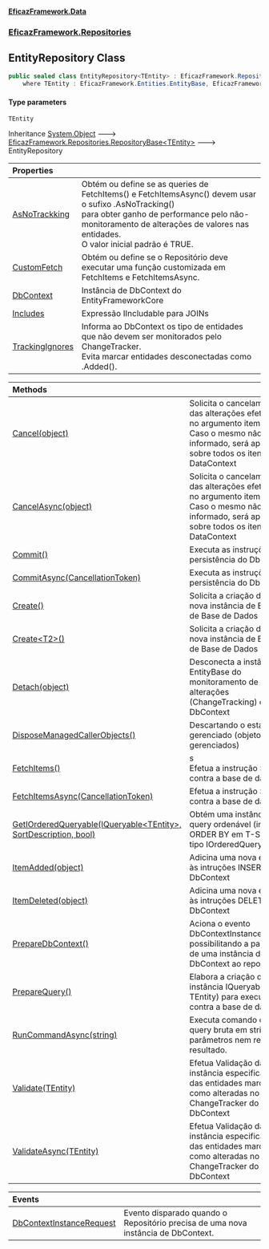 #### [EficazFramework.Data](EficazFrameworkData.md 'EficazFramework Data')
### [EficazFramework.Repositories](EficazFrameworkData.md#EficazFramework.Repositories 'EficazFramework.Repositories')

## EntityRepository<TEntity> Class

```csharp
public sealed class EntityRepository<TEntity> : EficazFramework.Repositories.RepositoryBase<TEntity>
    where TEntity : EficazFramework.Entities.EntityBase, EficazFramework.Entities.IEntity
```
#### Type parameters

<a name='EficazFramework.Repositories.EntityRepository_TEntity_.TEntity'></a>

`TEntity`

Inheritance [System.Object](https://docs.microsoft.com/en-us/dotnet/api/System.Object 'System.Object') &#129106; [EficazFramework.Repositories.RepositoryBase&lt;](EficazFramework.Repositories/RepositoryBase_T_.md 'EficazFramework.Repositories.RepositoryBase<T>')[TEntity](EficazFramework.Repositories/EntityRepository_TEntity_.md#EficazFramework.Repositories.EntityRepository_TEntity_.TEntity 'EficazFramework.Repositories.EntityRepository<TEntity>.TEntity')[&gt;](EficazFramework.Repositories/RepositoryBase_T_.md 'EficazFramework.Repositories.RepositoryBase<T>') &#129106; EntityRepository<TEntity>

| Properties | |
| :--- | :--- |
| [AsNoTrackking](EficazFramework.Repositories/EntityRepository_TEntity_/AsNoTrackking.md 'EficazFramework.Repositories.EntityRepository<TEntity>.AsNoTrackking') | Obtém ou define se as queries de FetchItems() e FetchItemsAsync() devem usar o sufixo .AsNoTracking() <br/>para obter ganho de performance pelo não-monitoramento de alterações de valores nas entidades.<br/>O valor inicial padrão é TRUE. |
| [CustomFetch](EficazFramework.Repositories/EntityRepository_TEntity_/CustomFetch.md 'EficazFramework.Repositories.EntityRepository<TEntity>.CustomFetch') | Obtém ou define se o Repositório deve executar uma função customizada em FetchItems e FetchItemsAsync. |
| [DbContext](EficazFramework.Repositories/EntityRepository_TEntity_/DbContext.md 'EficazFramework.Repositories.EntityRepository<TEntity>.DbContext') | Instância de DbContext do EntityFrameworkCore |
| [Includes](EficazFramework.Repositories/EntityRepository_TEntity_/Includes.md 'EficazFramework.Repositories.EntityRepository<TEntity>.Includes') | Expressão IIncludable para JOINs |
| [TrackingIgnores](EficazFramework.Repositories/EntityRepository_TEntity_/TrackingIgnores.md 'EficazFramework.Repositories.EntityRepository<TEntity>.TrackingIgnores') | Informa ao DbContext os tipo de entidades que não devem ser monitorados pelo ChangeTracker.<br/>Evita marcar entidades desconectadas como .Added(). |

| Methods | |
| :--- | :--- |
| [Cancel(object)](EficazFramework.Repositories/EntityRepository_TEntity_/Cancel(object).md 'EficazFramework.Repositories.EntityRepository<TEntity>.Cancel(object)') | Solicita o cancelamento das alterações efetuadas no argumento item.<br/>Caso o mesmo não seja informado, será aplicado sobre todos os itens no DataContext |
| [CancelAsync(object)](EficazFramework.Repositories/EntityRepository_TEntity_/CancelAsync(object).md 'EficazFramework.Repositories.EntityRepository<TEntity>.CancelAsync(object)') | Solicita o cancelamento das alterações efetuadas no argumento item.<br/>Caso o mesmo não seja informado, será aplicado sobre todos os itens no DataContext |
| [Commit()](EficazFramework.Repositories/EntityRepository_TEntity_/Commit().md 'EficazFramework.Repositories.EntityRepository<TEntity>.Commit()') | Executa as instruções de persistência do DbContext |
| [CommitAsync(CancellationToken)](EficazFramework.Repositories/EntityRepository_TEntity_/CommitAsync(CancellationToken).md 'EficazFramework.Repositories.EntityRepository<TEntity>.CommitAsync(System.Threading.CancellationToken)') | Executa as instruções de persistência do DbContext |
| [Create()](EficazFramework.Repositories/EntityRepository_TEntity_/Create().md 'EficazFramework.Repositories.EntityRepository<TEntity>.Create()') | Solicita a criação de uma nova instância de Entidade de Base de Dados |
| [Create&lt;T2&gt;()](EficazFramework.Repositories/EntityRepository_TEntity_/Create_T2_().md 'EficazFramework.Repositories.EntityRepository<TEntity>.Create<T2>()') | Solicita a criação de uma nova instância de Entidade de Base de Dados |
| [Detach(object)](EficazFramework.Repositories/EntityRepository_TEntity_/Detach(object).md 'EficazFramework.Repositories.EntityRepository<TEntity>.Detach(object)') | Desconecta a instância de EntityBase do monitoramento de alterações (ChangeTracking) do<br/>DbContext |
| [DisposeManagedCallerObjects()](EficazFramework.Repositories/EntityRepository_TEntity_/DisposeManagedCallerObjects().md 'EficazFramework.Repositories.EntityRepository<TEntity>.DisposeManagedCallerObjects()') | Descartando o estado gerenciado (objetos gerenciados) |
| [FetchItems()](EficazFramework.Repositories/EntityRepository_TEntity_/FetchItems().md 'EficazFramework.Repositories.EntityRepository<TEntity>.FetchItems()') | s<br/>            Efetua a instrução SELECT contra a base de dados |
| [FetchItemsAsync(CancellationToken)](EficazFramework.Repositories/EntityRepository_TEntity_/FetchItemsAsync(CancellationToken).md 'EficazFramework.Repositories.EntityRepository<TEntity>.FetchItemsAsync(System.Threading.CancellationToken)') | Efetua a instrução SELECT contra a base de dados |
| [GetIOrderedQueryable(IQueryable&lt;TEntity&gt;, SortDescription, bool)](EficazFramework.Repositories/EntityRepository_TEntity_/GetIOrderedQueryable(IQueryable_TEntity_,SortDescription,bool).md 'EficazFramework.Repositories.EntityRepository<TEntity>.GetIOrderedQueryable(System.Linq.IQueryable<TEntity>, EficazFramework.Collections.SortDescription, bool)') | Obtém uma instância de query ordenável (instrução ORDER BY em T-SQL) do tipo IOrderedQueryable. |
| [ItemAdded(object)](EficazFramework.Repositories/EntityRepository_TEntity_/ItemAdded(object).md 'EficazFramework.Repositories.EntityRepository<TEntity>.ItemAdded(object)') | Adicina uma nova entidade às intruções INSERT do DbContext |
| [ItemDeleted(object)](EficazFramework.Repositories/EntityRepository_TEntity_/ItemDeleted(object).md 'EficazFramework.Repositories.EntityRepository<TEntity>.ItemDeleted(object)') | Adicina uma nova entidade às intruções DELETE do DbContext |
| [PrepareDbContext()](EficazFramework.Repositories/EntityRepository_TEntity_/PrepareDbContext().md 'EficazFramework.Repositories.EntityRepository<TEntity>.PrepareDbContext()') | Aciona o evento DbContextInstanceRequest possibilitando a passagem de uma instância de DbContext ao repositório |
| [PrepareQuery()](EficazFramework.Repositories/EntityRepository_TEntity_/PrepareQuery().md 'EficazFramework.Repositories.EntityRepository<TEntity>.PrepareQuery()') | Elabora a criação da instância IQueryable(Of TEntity) para execução contra a base de dados. |
| [RunCommandAsync(string)](EficazFramework.Repositories/EntityRepository_TEntity_/RunCommandAsync(string).md 'EficazFramework.Repositories.EntityRepository<TEntity>.RunCommandAsync(string)') | Executa comando com query bruta em string, sem parâmetros nem retorno de resultado. |
| [Validate(TEntity)](EficazFramework.Repositories/EntityRepository_TEntity_/Validate(TEntity).md 'EficazFramework.Repositories.EntityRepository<TEntity>.Validate(TEntity)') | Efetua Validação da instância especificada ou das entidades marcadas como alteradas no ChangeTracker do DbContext |
| [ValidateAsync(TEntity)](EficazFramework.Repositories/EntityRepository_TEntity_/ValidateAsync(TEntity).md 'EficazFramework.Repositories.EntityRepository<TEntity>.ValidateAsync(TEntity)') | Efetua Validação da instância especificada ou das entidades marcadas como alteradas no ChangeTracker do DbContext |

| Events | |
| :--- | :--- |
| [DbContextInstanceRequest](EficazFramework.Repositories/EntityRepository_TEntity_/DbContextInstanceRequest.md 'EficazFramework.Repositories.EntityRepository<TEntity>.DbContextInstanceRequest') | Evento disparado quando o Repositório precisa de uma nova instância de DbContext. |
